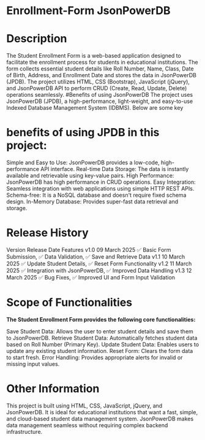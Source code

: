 # Enrollment-Form **JsonPowerDB**

# Description

The Student Enrollment Form is a web-based application designed to facilitate the enrollment process for students in educational institutions. The form collects essential student details like Roll Number, Name, Class, Date of Birth, Address, and Enrollment Date and stores the data in JsonPowerDB (JPDB).
The project utilizes HTML, CSS (Bootstrap), JavaScript (jQuery), and JsonPowerDB API to perform CRUD (Create, Read, Update, Delete) operations seamlessly.
#Benefits of using JsonPowerDB
The project uses JsonPowerDB (JPDB), a high-performance, light-weight, and easy-to-use Indexed Database Management System (IDBMS). Below are some key 

# benefits of using JPDB in this project:

Simple and Easy to Use: JsonPowerDB provides a low-code, high-performance API interface.
Real-time Data Storage: The data is instantly available and retrievable using key-value pairs.
High Performance: JsonPowerDB has high performance in CRUD operations.
Easy Integration: Seamless integration with web applications using simple HTTP REST APIs.
Schema-free: It is a NoSQL database and doesn't require fixed schema design.
In-Memory Database: Provides super-fast data retrieval and storage.

# Release History

Version	Release Date	Features
v1.0	09 March 2025	✅ Basic Form Submission, ✅ Data Validation, ✅ Save and Retrieve Data
v1.1	10 March 2025	✅ Update Student Details, ✅ Reset Form Functionality
v1.2	11 March 2025	✅ Integration with JsonPowerDB, ✅ Improved Data Handling
v1.3	12 March 2025	✅ Bug Fixes, ✅ Improved UI and Form Input Validation

# Scope of Functionalities

**The Student Enrollment Form provides the following core functionalities:**

Save Student Data: Allows the user to enter student details and save them to JsonPowerDB.
Retrieve Student Data: Automatically fetches student data based on Roll Number (Primary Key).
Update Student Data: Enables users to update any existing student information.
Reset Form: Clears the form data to start fresh.
Error Handling: Provides appropriate alerts for invalid or missing input values.

# Other Information

This project is built using HTML, CSS, JavaScript, jQuery, and JsonPowerDB.
It is ideal for educational institutions that want a fast, simple, and cloud-based student data management system.
JsonPowerDB makes data management seamless without requiring complex backend infrastructure.
